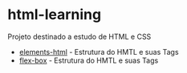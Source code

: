 # html-learning

Projeto destinado a estudo de HTML e CSS

- [elements-html](https://github.com/Formacao-Dev/html-css-learning/tree/main/elements-html) - Estrutura do HMTL e suas Tags
- [flex-box](/flex-box) - Estrutura do HMTL e suas Tags
